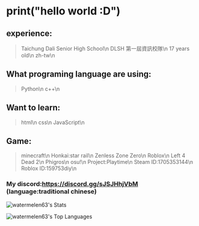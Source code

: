 # print("hello world :D")

## experience:
> Taichung Dali Senior High School\n
> DLSH 第一屆資訊校隊\n
> 17 years old\n
> zh-tw\n
## What programing language are using:
> Python\n
> c++\n

## Want to learn:
> html\n
> css\n
> JavaScript\n

## Game:
> minecraft\n
> Honkai:star rail\n
> Zenless Zone Zero\n
> Roblox\n
> Left 4 Dead 2\n
> Phigros\n
> osu!\n
> Project:Playtime\n
> Steam ID:1705353144\n
> Roblox ID:159753diy\n
### My discord:https://discord.gg/sJSJHhjVbM (language:traditional chinese)
![watermelen63's Stats](https://github-readme-stats.vercel.app/api?username=watermelen63&theme=vue-dark&show_icons=true&hide_border=true&count_private=true)

![watermelen63's Top Languages](https://github-readme-stats.vercel.app/api/top-langs/?username=watermelen63&theme=vue-dark&show_icons=true&hide_border=true&layout=compact)
